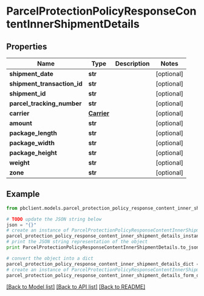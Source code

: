 # ParcelProtectionPolicyResponseContentInnerShipmentDetails


## Properties
Name | Type | Description | Notes
------------ | ------------- | ------------- | -------------
**shipment_date** | **str** |  | [optional] 
**shipment_transaction_id** | **str** |  | [optional] 
**shipment_id** | **str** |  | [optional] 
**parcel_tracking_number** | **str** |  | [optional] 
**carrier** | [**Carrier**](Carrier.md) |  | [optional] 
**amount** | **str** |  | [optional] 
**package_length** | **str** |  | [optional] 
**package_width** | **str** |  | [optional] 
**package_height** | **str** |  | [optional] 
**weight** | **str** |  | [optional] 
**zone** | **str** |  | [optional] 

## Example

```python
from pbclient.models.parcel_protection_policy_response_content_inner_shipment_details import ParcelProtectionPolicyResponseContentInnerShipmentDetails

# TODO update the JSON string below
json = "{}"
# create an instance of ParcelProtectionPolicyResponseContentInnerShipmentDetails from a JSON string
parcel_protection_policy_response_content_inner_shipment_details_instance = ParcelProtectionPolicyResponseContentInnerShipmentDetails.from_json(json)
# print the JSON string representation of the object
print ParcelProtectionPolicyResponseContentInnerShipmentDetails.to_json()

# convert the object into a dict
parcel_protection_policy_response_content_inner_shipment_details_dict = parcel_protection_policy_response_content_inner_shipment_details_instance.to_dict()
# create an instance of ParcelProtectionPolicyResponseContentInnerShipmentDetails from a dict
parcel_protection_policy_response_content_inner_shipment_details_form_dict = parcel_protection_policy_response_content_inner_shipment_details.from_dict(parcel_protection_policy_response_content_inner_shipment_details_dict)
```
[[Back to Model list]](../README.md#documentation-for-models) [[Back to API list]](../README.md#documentation-for-api-endpoints) [[Back to README]](../README.md)


